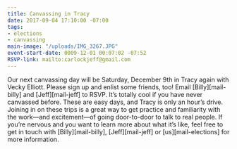 ```yaml
---
title: Canvassing in Tracy
date: 2017-09-04 17:10:00 -07:00
tags:
- elections
- canvassing
main-image: "/uploads/IMG_3267.JPG"
event-start-date: 0009-12-01 00:07:02 -07:52
RSVP-link: mailto:carlockjeff@gmail.com
---
```


Our next canvassing day will be Saturday, December 9th in Tracy again with Vecky Elliott. Please sign up and enlist some friends, too! Email [Billy][mail-billy] and [Jeff][mail-jeff] to RSVP. It’s totally cool if you have never canvassed before. These are easy days, and Tracy is only an hour’s drive. Joining in on these trips is a great way to get practice and familiarity with the work—and excitement—of going door-to-door to talk to real people. If you’re nervous and you want to learn more about what it’s like, feel free to get in touch with [Billy][mail-billy],  [Jeff][mail-jeff] or [us][mail-elections] for more information.